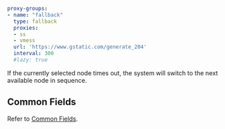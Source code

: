 ```{.yaml linenums="1"}
proxy-groups:
- name: "fallback"
  type: fallback
  proxies:
  - ss
  - vmess
  url: 'https://www.gstatic.com/generate_204'
  interval: 300
  #lazy: true
```

If the currently selected node times out, the system will switch to the next available node in sequence.

## Common Fields

Refer to [Common Fields](./index.md).
